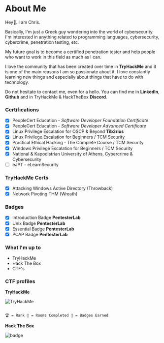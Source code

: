 # About Me

Hey👋. I am Chris.

Basically, I'm just a Greek guy wondering into the world of cybersecurity.
I'm interested in anything related to programming languages, cybersecurity, cybercrime, penetration testing, etc.

My future goal is to become a certified penetration tester and help people who want to work in this field as much as I can.

I love the community that has been created over time in **TryHackMe** and it is one of the main reasons I am so passionate about it. I love constantly learning new things and especially about things that have to do with technology.

Do not hesitate to contact me, even for a hello. You can find me in **LinkedIn**, **Github** and in TryHackMe & HackTheBox **Discord**.

### Certifications
- [x] PeopleCert Education - _Software Developer Foundation Certificate_
- [x] PeopleCert Education - _Software Developer Advanced Certificate_
- [x] Linux Privilege Escalation for OSCP & Beyond **Tib3rius**
- [x] Linux Privilege Escalation for Beginners / TCM Security
- [x] Practical Ethical Hacking - The Complete Course / TCM Security
- [x] Windows Privilege Escalation for Beginners / TCM Security
- [x] National & Kapodistrian University of Athens, Cybercrime & Cybersecurity
- [ ] eJPT - eLearnSecurity

### TryHackMe Certs
- [x] Attacking Windows Active Directory (Throwback)
- [x] Network Pivoting THM (Wreath)

### Badges
- [x] Introduction Badge **PentesterLab**
- [x] Unix Badge **PentesterLab**
- [x] Essential Badge **PentesterLab**
- [x] PCAP Badge **PentesterLab**

### What I'm up to
- TryHackMe
- Hack The Box
- CTF's

### CTF profiles
**TryHackMe**
<!-- <script src="https://tryhackme.com/badge/92316"></script> -->
<img src="https://tryhackme-badges.s3.amazonaws.com/papadopejk.png" alt="TryHackMe">

```

🏆 = Rank 🚪 = Rooms Completed 🎯 = Badges Earned

```

**Hack The Box**

![badge](/htb/248814.png)